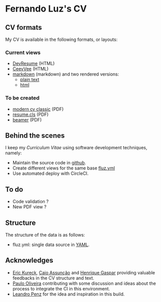 <!-- [![Run Status](https://api.shippable.com/projects/577f06e63be4f4faa56c2d2e/badge?branch=master)](https://app.shippable.com/projects/577f06e63be4f4faa56c2d2e) -->

# Fernando Luz's CV

## CV formats

My CV is available in the following formats, or layouts:

### Current views

- [DevResume](https://fluz.github.io/cv/index.html) (HTML)
- [CeevVee](https://fluz.github.io/cv/cv_ceevee.html) (HTML)
- [markdown](https://fluz.github.io/cv/cv_fernando_luz.md) (markdown) and two rendered versions:
  - [plain text](https://fluz.github.io/cv/cv_fernando_luz_md.txt)
  - [html](https://fluz.github.io/cv/cv_fernando_luz_md.html)

### To be created

- [modern cv classic](https://fluz.github.io/cv/cv.pdf) (PDF)
- [resume.cls](https://fluz.github.io/cv/cv_cls.pdf) (PDF)
- [beamer](https://fluz.github.io/cv/cv_beamer.pdf) (PDF)

## Behind the scenes

I keep my *Curriculum Vitae* using software development techniques, namely:

- Maintain the source code in [github](https://github.com/fluz/cv).
- Create different views for the same base [fluz.yml](https://github.com/fluz/cv/fluz.yml)
- Use automated deploy with CircleCI.

## To do

- Code validation ?
- New PDF view ?

## Structure

The structure of the data is as follows:

- fluz.yml: single data source in [YAML](http://yaml.org/).

## Acknowledges

- [Eric Kureck](https://github.com/kureck), [Caio Assunção](https://www.linkedin.com/in/caioassuncao/) and [Henrique Gaspar](https://www.ntnu.edu/employees/henrique.gaspar) providing valuable feedbacks in the CV structure and text.
- [Paulo Oliveira](https://www.linkedin.com/in/oliveira-phc/) contributing with some discussion and ideas about the process to integrate the CI in this environment.
- [Leandro Penz](https://github.com/lpenz/cv) for the idea and inspiration in this build.
